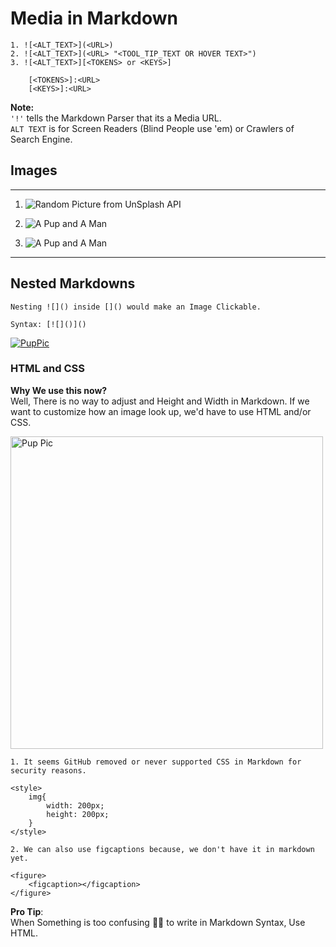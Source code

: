 # Media in Markdown

    1. ![<ALT_TEXT>](<URL>)
    2. ![<ALT_TEXT>](<URL> "<TOOL_TIP_TEXT OR HOVER TEXT>")
    3. ![<ALT_TEXT>][<TOKENS> or <KEYS>]

        [<TOKENS>]:<URL>
        [<KEYS>]:<URL>



**Note:**
<br> `'!'` tells the Markdown Parser that its a Media URL.
<br> `ALT TEXT` is for Screen Readers (Blind People use 'em) or Crawlers of Search Engine.

## Images
<hr>

1. ![Random Picture from UnSplash API](http://unsplash.it/500/500?random)

2. ![A Pup and A Man](http://unsplash.it/500/500?image=1012 "Puppy Picture")

3. ![A Pup and A Man][Pup]

<hr>

## Nested Markdowns

    Nesting ![]() inside []() would make an Image Clickable.

    Syntax: [![]()]()


[![PupPic](http://unsplash.it/50/50?image=1012)](http://unsplash.it/500/500?image=1012)

### HTML and CSS


**Why We use this now?**
<br> Well, There is no way to adjust and Height and Width in Markdown. If we want to customize how an image look up, we'd have to use HTML and/or CSS.

<img src="http://unsplash.it/500/500?image=1012" width="500px" height="500px" alt="Pup Pic"/>

    1. It seems GitHub removed or never supported CSS in Markdown for security reasons.

    <style>
        img{
            width: 200px;
            height: 200px;
        }
    </style>

    2. We can also use figcaptions because, we don't have it in markdown yet.

    <figure>
        <figcaption></figcaption>
    </figure>

**Pro Tip**:
<br> When Something is too confusing 🤦‍♂️ to write in Markdown Syntax, Use HTML.


[Pup]: http://unsplash.it/500/500?image=1012
[Random]: http://unsplash.it/500/500?random
[1]: http://unsplash.it/500/500?image=1012
[2]: http://unsplash.it/500/500?image=1000
[3]: http://unsplash.it/500/500?image=489
[4]: http://unsplash.it/500/500?image=523